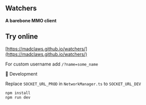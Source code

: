 ## Watchers

**A barebone MMO client**

## Try online

[https://madclaws.github.io/watchers/](https://madclaws.github.io/watchers/)

For custom username add ```/?name=some_name```


:construction_worker: Development

Replace ``SOCKET_URL_PROD`` in ``NetworkManager.ts`` to ``SOCKET_URL_DEV``

```
npm install
npm run dev
```

